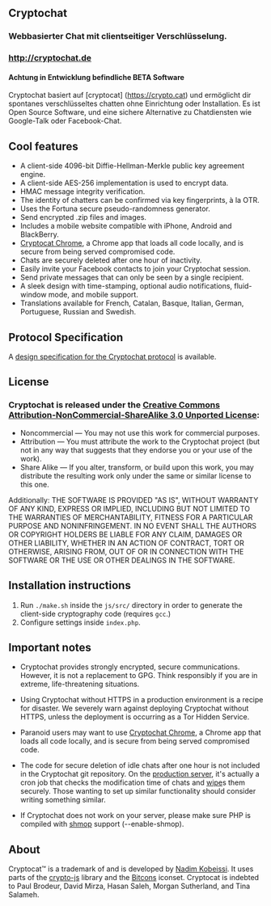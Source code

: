 ## Cryptochat
### Webbasierter Chat mit clientseitiger Verschlüsselung.
### http://cryptochat.de
#### Achtung in Entwicklung befindliche BETA Software

Cryptochat basiert auf [cryptocat] (https://crypto.cat) und ermöglicht dir spontanes verschlüsseltes chatten ohne Einrichtung oder Installation. Es ist Open Source Software, und eine sichere Alternative zu Chatdiensten wie Google-Talk oder Facebook-Chat.

## Cool features
* A client-side 4096-bit Diffie-Hellman-Merkle public key agreement engine.
* A client-side AES-256 implementation is used to encrypt data.
* HMAC message integrity verification.
* The identity of chatters can be confirmed via key fingerprints, à la OTR.
* Uses the Fortuna secure pseudo-randomness generator.
* Send encrypted .zip files and images.
* Includes a mobile website compatible with iPhone, Android and BlackBerry.
* [Cryptocat Chrome](https://chrome.google.com/webstore/detail/gonbigodpnfghidmnphnadhepmbabhij), a Chrome app that loads all code locally, and is secure from being served compromised code.
* Chats are securely deleted after one hour of inactivity.
* Easily invite your Facebook contacts to join your Cryptochat session.
* Send private messages that can only be seen by a single recipient.
* A sleek design with time-stamping, optional audio notifications, fluid-window mode, and mobile support.
* Translations available for French, Catalan, Basque, Italian, German, Portuguese, Russian and Swedish.

## Protocol Specification
A [design specification for the Cryptochat protocol](https://crypto.cat/about/) is available.

## License
### Cryptochat is released under the [Creative Commons Attribution-NonCommercial-ShareAlike 3.0 Unported License](http://creativecommons.org/licenses/by-nc-sa/3.0/):
* Noncommercial — You may not use this work for commercial purposes.
* Attribution — You must attribute the work to the Cryptochat project (but not in any way that suggests that they endorse you or your use of the work).
* Share Alike — If you alter, transform, or build upon this work, you may distribute the resulting work only under the same or similar license to this one.

Additionally:
THE SOFTWARE IS PROVIDED "AS IS", WITHOUT WARRANTY OF ANY KIND,
EXPRESS OR IMPLIED, INCLUDING BUT NOT LIMITED TO THE WARRANTIES OF
MERCHANTABILITY, FITNESS FOR A PARTICULAR PURPOSE AND
NONINFRINGEMENT. IN NO EVENT SHALL THE AUTHORS OR COPYRIGHT HOLDERS BE
LIABLE FOR ANY CLAIM, DAMAGES OR OTHER LIABILITY, WHETHER IN AN ACTION
OF CONTRACT, TORT OR OTHERWISE, ARISING FROM, OUT OF OR IN CONNECTION
WITH THE SOFTWARE OR THE USE OR OTHER DEALINGS IN THE SOFTWARE.

## Installation instructions
1. Run `./make.sh` inside the `js/src/` directory in order to generate the client-side cryptography code (requires `gcc`.)
2. Configure settings inside `index.php`.

## Important notes
* Cryptochat provides strongly encrypted, secure communications. However, it is not a replacement to GPG. Think responsibly if you are in extreme, life-threatening situations.

* Using Cryptochat without HTTPS in a production environment is a recipe for disaster. We severely warn against deploying Cryptochat without HTTPS, unless the deployment is occurring as a Tor Hidden Service.

* Paranoid users may want to use [Cryptochat Chrome](https://chrome.google.com/webstore/detail/gonbigodpnfghidmnphnadhepmbabhij), a Chrome app that loads all code locally, and is secure from being served compromised code.

* The code for secure deletion of idle chats after one hour is not included in the Cryptochat git repository. On the [production server](https://crypto.cat), it's actually a cron job that checks the modification time of chats and [wipe](http://linux.die.net/man/1/wipe)s them securely. Those wanting to set up similar functionality should consider writing something similar.

* If Cryptochat does not work on your server, please make sure PHP is compiled with [shmop](http://php.net/manual/en/book.shmop.php) support (--enable-shmop).

## About
Cryptocat™ is a trademark of and is developed by [Nadim Kobeissi](http://nadim.cc). It uses parts of the [crypto-js](http://code.google.com/p/crypto-js/) library and the [Bitcons](http://somerandomdude.com/work/bitcons/) iconset. Cryptocat is indebted to Paul Brodeur, David Mirza, Hasan Saleh, Morgan Sutherland, and Tina Salameh.